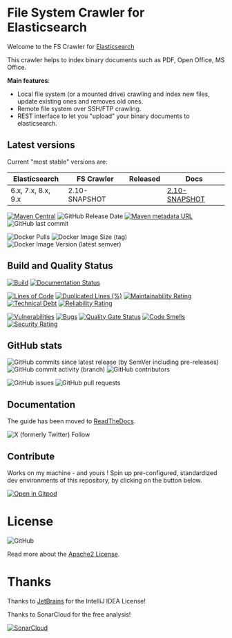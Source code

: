 # File System Crawler for Elasticsearch

Welcome to the FS Crawler for [Elasticsearch](https://elastic.co/)

This crawler helps to index binary documents such as PDF, Open Office, MS Office.

**Main features**:

* Local file system (or a mounted drive) crawling and index new files, update existing ones and removes old ones.
* Remote file system over SSH/FTP crawling.
* REST interface to let you "upload" your binary documents to elasticsearch.

## Latest versions

Current "most stable" versions are:

| Elasticsearch      | FS Crawler    | Released   | Docs                                                                          |
|--------------------|---------------|------------|-------------------------------------------------------------------------------|
| 6.x, 7.x, 8.x, 9.x | 2.10-SNAPSHOT |            | [2.10-SNAPSHOT](https://fscrawler.readthedocs.io/en/latest/)                  |

[![Maven Central](https://img.shields.io/maven-central/v/fr.pilato.elasticsearch.crawler/fscrawler-distribution)](https://repo1.maven.org/maven2/fr/pilato/elasticsearch/crawler/fscrawler-distribution/)
![GitHub Release Date](https://img.shields.io/github/release-date/dadoonet/fscrawler)
[![Maven metadata URL](https://img.shields.io/maven-metadata/v?metadataUrl=https%3A%2F%2Fs01.oss.sonatype.org%2Fcontent%2Frepositories%2Fsnapshots%2Ffr%2Fpilato%2Felasticsearch%2Fcrawler%2Ffscrawler-distribution%2Fmaven-metadata.xml&label=Latest%20SNAPSHOT&link=https%3A%2F%2Fs01.oss.sonatype.org%2Fcontent%2Frepositories%2Fsnapshots%2Ffr%2Fpilato%2Felasticsearch%2Fcrawler%2Ffscrawler-distribution%2F)](https://s01.oss.sonatype.org/content/repositories/snapshots/fr/pilato/elasticsearch/crawler/fscrawler-distribution/)
![GitHub last commit](https://img.shields.io/github/last-commit/dadoonet/fscrawler)

![Docker Pulls](https://img.shields.io/docker/pulls/dadoonet/fscrawler)
![Docker Image Size (tag)](https://img.shields.io/docker/image-size/dadoonet/fscrawler/2.10-SNAPSHOT?label=Docker%20image%20size)
![Docker Image Version (latest semver)](https://img.shields.io/docker/v/dadoonet/fscrawler)

## Build and Quality Status

[![Build](https://github.com/dadoonet/fscrawler/actions/workflows/maven.yml/badge.svg)](https://github.com/dadoonet/fscrawler/actions/workflows/maven.yml)
[![Documentation Status](https://readthedocs.org/projects/fscrawler/badge/?version=latest)](https://fscrawler.readthedocs.io/en/latest/?badge=latest)

[![Lines of Code](https://sonarcloud.io/api/project_badges/measure?project=dadoonet_fscrawler&metric=ncloc)](https://sonarcloud.io/summary/new_code?id=dadoonet_fscrawler)
[![Duplicated Lines (%)](https://sonarcloud.io/api/project_badges/measure?project=dadoonet_fscrawler&metric=duplicated_lines_density)](https://sonarcloud.io/summary/new_code?id=dadoonet_fscrawler)
[![Maintainability Rating](https://sonarcloud.io/api/project_badges/measure?project=dadoonet_fscrawler&metric=sqale_rating)](https://sonarcloud.io/summary/new_code?id=dadoonet_fscrawler)
[![Technical Debt](https://sonarcloud.io/api/project_badges/measure?project=dadoonet_fscrawler&metric=sqale_index)](https://sonarcloud.io/summary/new_code?id=dadoonet_fscrawler)
[![Reliability Rating](https://sonarcloud.io/api/project_badges/measure?project=dadoonet_fscrawler&metric=reliability_rating)](https://sonarcloud.io/summary/new_code?id=dadoonet_fscrawler)

[![Vulnerabilities](https://sonarcloud.io/api/project_badges/measure?project=dadoonet_fscrawler&metric=vulnerabilities)](https://sonarcloud.io/summary/new_code?id=dadoonet_fscrawler)
[![Bugs](https://sonarcloud.io/api/project_badges/measure?project=dadoonet_fscrawler&metric=bugs)](https://sonarcloud.io/summary/new_code?id=dadoonet_fscrawler)
[![Quality Gate Status](https://sonarcloud.io/api/project_badges/measure?project=dadoonet_fscrawler&metric=alert_status)](https://sonarcloud.io/summary/new_code?id=dadoonet_fscrawler)
[![Code Smells](https://sonarcloud.io/api/project_badges/measure?project=dadoonet_fscrawler&metric=code_smells)](https://sonarcloud.io/summary/new_code?id=dadoonet_fscrawler)
[![Security Rating](https://sonarcloud.io/api/project_badges/measure?project=dadoonet_fscrawler&metric=security_rating)](https://sonarcloud.io/summary/new_code?id=dadoonet_fscrawler)

## GitHub stats

![GitHub commits since latest release (by SemVer including pre-releases)](https://img.shields.io/github/commits-since/dadoonet/fscrawler/latest/master)
![GitHub commit activity (branch)](https://img.shields.io/github/commit-activity/t/dadoonet/fscrawler)
![GitHub contributors](https://img.shields.io/github/contributors/dadoonet/fscrawler)

![GitHub issues](https://img.shields.io/github/issues/dadoonet/fscrawler)
![GitHub pull requests](https://img.shields.io/github/issues-pr/dadoonet/fscrawler)

## Documentation

The guide has been moved to [ReadTheDocs](https://fscrawler.readthedocs.io/en/latest/).

![X (formerly Twitter) Follow](https://img.shields.io/twitter/follow/dadoonet)

## Contribute

Works on my machine - and yours ! Spin up pre-configured, standardized dev environments of this repository, by clicking on the button below.

[![Open in Gitpod](https://gitpod.io/button/open-in-gitpod.svg)](https://gitpod.io/#/https://github.com/dadoonet/fscrawler)

# License

![GitHub](https://img.shields.io/github/license/dadoonet/fscrawler)

Read more about the [Apache2 License](https://fscrawler.readthedocs.io/en/latest/index.html#license).

# Thanks

Thanks to [JetBrains](https://www.jetbrains.com/?from=FSCrawler) for the IntelliJ IDEA License!

Thanks to SonarCloud for the free analysis!

[![SonarCloud](https://sonarcloud.io/images/project_badges/sonarcloud-white.svg)](https://sonarcloud.io/summary/new_code?id=dadoonet_fscrawler)
